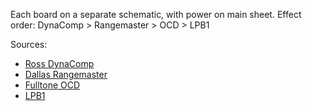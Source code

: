 Each board on a separate schematic, with power on main sheet.
Effect order: DynaComp > Rangemaster > OCD > LPB1

Sources:
+ [Ross DynaComp](https://www.electrosmash.com/mxr-dyna-comp-analysis)
+ [Dallas Rangemaster](https://fuzzcentral.ssguitar.com/rangemaster.php)
+ [Fulltone OCD](http://zadvitsky.com/index.php/projects/pedals/ocd-overdrive-diy.html)
+ [LPB1](https://www.coda-effects.com/p/lpb1-circuit-analysis.html)
